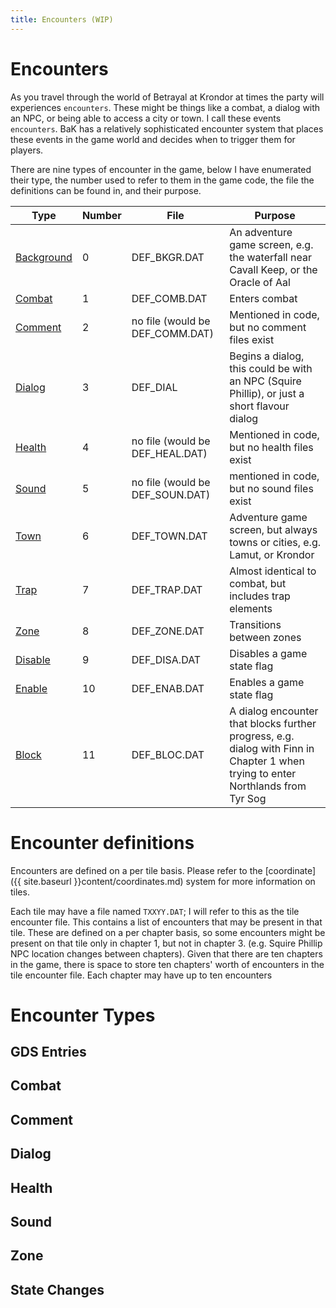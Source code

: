 ```yaml
---
title: Encounters (WIP)
---
```


# Encounters

As you travel through the world of Betrayal at Krondor at times the party will experiences `encounters`. These might be things like a combat, a dialog with an NPC, or being able to access a city or town. I call these events `encounters`. BaK has a relatively sophisticated encounter system that places these events in the game world and decides when to trigger them for players.

There are nine types of encounter in the game, below I have enumerated their type, the number used to refer to them in the game code, the file the definitions can be found in, and their purpose.

| Type | Number | File | Purpose |
| - | - | - | - |
| [Background](#gds-entries) | 0 | DEF_BKGR.DAT | An adventure game screen, e.g. the waterfall near Cavall Keep, or the Oracle of Aal |
| [Combat](#combat) | 1 | DEF_COMB.DAT | Enters combat |
| [Comment](#comment) | 2 | no file (would be DEF_COMM.DAT) | Mentioned in code, but no comment files exist |
| [Dialog](#dialog) |  3 | DEF_DIAL | Begins a dialog, this could be with an NPC (Squire Phillip), or just a short flavour dialog |
| [Health](#health) | 4 | no file (would be DEF_HEAL.DAT) | Mentioned in code, but no health files exist |
| [Sound](#sound) | 5 | no file (would be DEF_SOUN.DAT) | mentioned in code, but no sound files exist |
| [Town](#gdsentries) | 6 | DEF_TOWN.DAT | Adventure game screen, but always towns or cities, e.g. Lamut, or Krondor |
| [Trap](#combat) | 7 | DEF_TRAP.DAT | Almost identical to combat, but includes trap elements |
| [Zone](#zone) | 8 | DEF_ZONE.DAT | Transitions between zones |
| [Disable](#state-changes) | 9 | DEF_DISA.DAT | Disables a game state flag |
| [Enable](#state-changes) | 10 | DEF_ENAB.DAT | Enables a game state flag |
| [Block](#dialog) | 11 | DEF_BLOC.DAT | A dialog encounter that blocks further progress, e.g. dialog with Finn in Chapter 1 when trying to enter Northlands from Tyr Sog |

# Encounter definitions

Encounters are defined on a per tile basis. Please refer to the [coordinate]({{ site.baseurl }}content/coordinates.md) system for more information on tiles.

Each tile may have a file named `TXXYY.DAT`; I will refer to this as the tile encounter file. This contains a list of encounters that may be present in that tile. These are defined on a per chapter basis, so some encounters might be present on that tile only in chapter 1, but not in chapter 3. (e.g. Squire Phillip NPC location changes between chapters). Given that there are ten chapters in the game, there is space to store ten chapters' worth of encounters in the tile encounter file. Each chapter may have up to ten encounters

# Encounter Types
## GDS Entries

## Combat

## Comment

## Dialog

## Health

## Sound

## Zone

## State Changes

